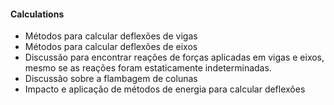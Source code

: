 #### Calculations
- Métodos para calcular deflexões de vigas
- Métodos para calcular deflexões de eixos
- Discussão para encontrar reações de forças aplicadas em vigas e eixos, mesmo se as reações foram estaticamente indeterminadas.
- Discussão sobre a flambagem de colunas
- Impacto e aplicação de métodos de energia para calcular deflexões